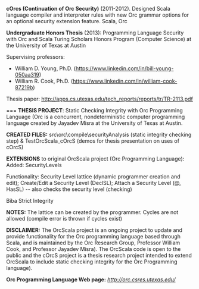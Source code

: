 **cOrcs (Continuation of Orc Security)** (2011-2012). Designed Scala language compiler and interpreter rules with new Orc grammar options for an optional security extension feature.  Scala, Orc

**Undergraduate Honors Thesis** (2013): Programming Language Security with Orc and Scala
Turing Scholars Honors Program (Computer Science) at the University of Texas at Austin

Supervising professors: 
*	William D. Young, Ph.D. (https://www.linkedin.com/in/bill-young-050aa319)	
*	William R. Cook, Ph.D. (https://www.linkedin.com/in/william-cook-87219b)

Thesis paper: http://apps.cs.utexas.edu/tech_reports/reports/tr/TR-2113.pdf

===
**THESIS PROJECT**: Static Checking Integrity with Orc Programming Language 
(Orc is a concurrent, nondeterministic computer programming language created by Jayadev Misra at the University of Texas at Austin.

**CREATED FILES:**
src\orc\compile\securityAnalysis (static integrity checking step) &
TestOrcScala_cOrcS (demos for thesis presentation on uses of cOrcS)

**EXTENSIONS** to original OrcScala project (Orc Programming Language):
Added: SecurityLevels

Functionality: 
Security Level lattice (dynamic programmer creation and edit);
Create/Edit a Security Level (DeclSL);
Attach a Security Level (@, HasSL) -- also checks the security level (checking)

Biba Strict Integrity

**NOTES:** The lattice can be created by the programmer. Cycles are not allowed (compile error is thrown if cycles exist)



**DISCLAIMER:** The OrcScala project is an ongoing project to update and provide functionality for the Orc programming language based through Scala,
and is maintained by the Orc Research Group, Professor William Cook, and Professor Jayadev Misra). The OrcScala code is open to the public and 
the cOrcS project is a thesis research project intended to extend OrcScala to include static checking integrity for the Orc Programming language).

**Orc Programming Language Web page:** *http://orc.csres.utexas.edu/*
